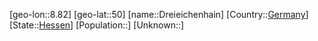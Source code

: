 ﻿---
location: [50,8.82]
type: City
tags:
- geo/City


SpocWebEntityId: 29873
isDeleted: false
confidential: public

---
[geo-lon::8.82]
[geo-lat::50]
[name::Dreieichenhain]
[Country::[Germany](geo/Continent/Europe/Germany.md)]
[State::[Hessen](geo/Continent/Europe/Germany/Hessen.md)]
[Population::]
[Unknown::]

